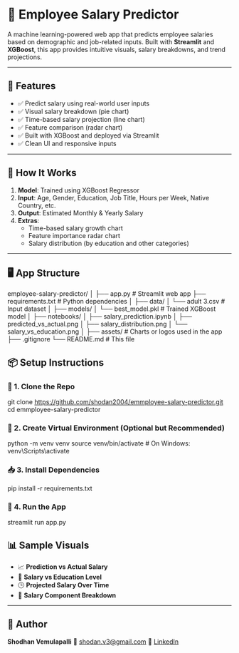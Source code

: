 # 💼 Employee Salary Predictor
A machine learning-powered web app that predicts employee salaries based on demographic and job-related inputs. Built with **Streamlit** and **XGBoost**, this app provides intuitive visuals, salary breakdowns, and trend projections.

---

## 🚀 Features

- ✅ Predict salary using real-world user inputs  
- ✅ Visual salary breakdown (pie chart)  
- ✅ Time-based salary projection (line chart)  
- ✅ Feature comparison (radar chart)  
- ✅ Built with XGBoost and deployed via Streamlit  
- ✅ Clean UI and responsive inputs  

---

## 🧠 How It Works

1. **Model**: Trained using XGBoost Regressor  
2. **Input**: Age, Gender, Education, Job Title, Hours per Week, Native Country, etc.  
3. **Output**: Estimated Monthly & Yearly Salary  
4. **Extras**:
   - Time-based salary growth chart  
   - Feature importance radar chart  
   - Salary distribution (by education and other categories)

---

## 🖥️ App Structure


employee-salary-predictor/
│
├── app.py                      # Streamlit web app
├── requirements.txt            # Python dependencies
│
├── data/
│   └── adult 3.csv             # Input dataset
│
├── models/
│   └── best\_model.pkl          # Trained XGBoost model
│
├── notebooks/
│   ├── salary\_prediction.ipynb
│   ├── predicted\_vs\_actual.png
│   ├── salary\_distribution.png
│   └── salary\_vs\_education.png
│
├── assets/                     # Charts or logos used in the app
├── .gitignore
└── README.md                   # This file


## 📦 Setup Instructions

### 🔧 1. Clone the Repo
git clone https://github.com/shodan2004/emmployee-salary-predictor.git
cd emmployee-salary-predictor


### 🐍 2. Create Virtual Environment (Optional but Recommended)
python -m venv venv
source venv/bin/activate        # On Windows: venv\Scripts\activate

### 📥 3. Install Dependencies
pip install -r requirements.txt


### 🚪 4. Run the App
streamlit run app.py

## 📊 Sample Visuals

* 📈 **Prediction vs Actual Salary**
* 🧠 **Salary vs Education Level**
* 🕒 **Projected Salary Over Time**
* 🥧 **Salary Component Breakdown**

---

## 👤 Author

**Shodhan Vemulapalli**
📧 [shodan.v3@gmail.com](mailto:shodan.v3@gmail.com)
🔗 [LinkedIn](http://www.linkedin.com/in/shodhan-vemulapalli)

